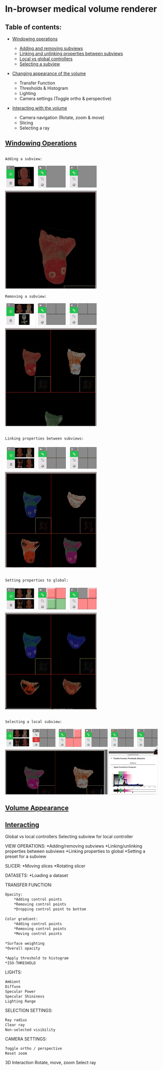 # In-browser medical volume renderer

## Table of contents:

* [Windowing operations](#WindowingOperations)
    * [Adding and removing subviews](#AddSubview)
    * [Linking and unlinking properties between subviews](#Linking)
    * [Local vs global controllers](#LocalVsGlobal)
    * [Selecting a subview](#SelectSubview)
    
* [Changing appearance of the volume](#VolumeAppearance)
    * Transfer Function 
    * Thresholds & Histogram
    * Lighting 
    * Camera settings (Toggle ortho & perspective)

* [Interacting with the volume](#Interacting)
    * Camera navigation (Rotate, zoom & move)
    * Slicing
    * Selecting a ray

## [Windowing Operations<a name="WindowingOperations"></a>](#WindowingOperations)

## <a name="AddSubview"></a>
    Adding a subview:
![Adding a subview](./screenshots/windowing-addsubview.gif)

    Removing a subview:
![Adding a subview](./screenshots/windowing-removesubview.gif)
  
  
## <a name="Linking"></a>
    Linking properties between subviews:
![Adding a subview](./screenshots/windowing-linkingprops.gif)
  
## <a name="LocalVsGlobal"></a>
    Setting properties to global:
![Adding a subview](./screenshots/windowing-toggleglobal.gif)

## <a name="SelectSubview"></a>
    Selecting a local subview:
![Adding a subview](./screenshots/windowing-selectsubview.gif)
  
  
  
## [Volume Appearance<a name="VolumeAppearance"></a>](#VolumeAppearance)
## [Interacting<a name="Interacting"></a>](#Interacting)


Global vs local controllers
Selecting subview for local controller

VIEW OPERATIONS:
*Adding/removing subviews
*Linking/unlinking properties between subviews
*Linking properties to global
*Setting a preset for a subview

SLICER:
*Moving slices
*Rotating slicer

DATASETS:
*Loading a dataset

TRANSFER FUNCTION:

    Opacity:
        *Adding control points
        *Removing control points
        *Dropping control point to bottom

    Color gradient:
        *Adding control points
        *Removing control points
        *Moving control points

    *Surface weighting
    *Overall opacity

    *Apply threshold to histogram
    *ISO-THRESHOLD

LIGHTS:
    
    Ambient
    Diffuse
    Specular Power
    Specular Shininess
    Lighting Range

SELECTION SETTINGS:

    Ray radius
    Clear ray
    Non-selected visibility

CAMERA SETTINGS:
    
    Toggle ortho / perspective
    Reset zoom

3D Interaction
    Rotate, move, zoom
    Select ray

